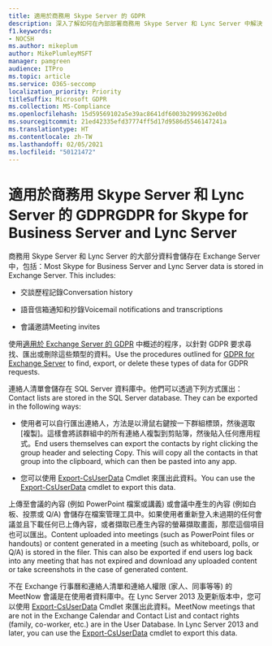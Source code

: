 ```yaml
---
title: 適用於商務用 Skype Server 的 GDPR
description: 深入了解如何在內部部署商務用 Skype Server 和 Lync Server 中解決 GDPR 需求。
f1.keywords:
- NOCSH
ms.author: mikeplum
author: MikePlumleyMSFT
manager: pamgreen
audience: ITPro
ms.topic: article
ms.service: O365-seccomp
localization_priority: Priority
titleSuffix: Microsoft GDPR
ms.collection: MS-Compliance
ms.openlocfilehash: 15d59569102a5e39ac8641df6003b2999362e0bd
ms.sourcegitcommit: 21ed42335efd37774ff5d17d9586d5546147241a
ms.translationtype: HT
ms.contentlocale: zh-TW
ms.lasthandoff: 02/05/2021
ms.locfileid: "50121472"
---
```

# <a name="gdpr-for-skype-for-business-server-and-lync-server"></a><span data-ttu-id="3ff4d-103">適用於商務用 Skype Server 和 Lync Server 的 GDPR</span><span class="sxs-lookup"><span data-stu-id="3ff4d-103">GDPR for Skype for Business Server and Lync Server</span></span>

<span data-ttu-id="3ff4d-p101">商務用 Skype Server 和 Lync Server 的大部分資料會儲存在 Exchange Server 中，包括：</span><span class="sxs-lookup"><span data-stu-id="3ff4d-p101">Most Skype for Business Server and Lync Server data is stored in Exchange Server. This includes:</span></span>

-   <span data-ttu-id="3ff4d-106">交談歷程記錄</span><span class="sxs-lookup"><span data-stu-id="3ff4d-106">Conversation history</span></span>

-   <span data-ttu-id="3ff4d-107">語音信箱通知和抄錄</span><span class="sxs-lookup"><span data-stu-id="3ff4d-107">Voicemail notifications and transcriptions</span></span>

-   <span data-ttu-id="3ff4d-108">會議邀請</span><span class="sxs-lookup"><span data-stu-id="3ff4d-108">Meeting invites</span></span>

<span data-ttu-id="3ff4d-109">使用[適用於 Exchange Server 的 GDPR](gdpr-for-exchange-server.md) 中概述的程序，以針對 GDPR 要求尋找、匯出或刪除這些類型的資料。</span><span class="sxs-lookup"><span data-stu-id="3ff4d-109">Use the procedures outlined for [GDPR for Exchange Server](gdpr-for-exchange-server.md) to find, export, or delete these types of data for GDPR requests.</span></span>

<span data-ttu-id="3ff4d-p102">連絡人清單會儲存在 SQL Server 資料庫中。他們可以透過下列方式匯出：</span><span class="sxs-lookup"><span data-stu-id="3ff4d-p102">Contact lists are stored in the SQL Server database. They can be exported in the following ways:</span></span>

-   <span data-ttu-id="3ff4d-p103">使用者可以自行匯出連絡人，方法是以滑鼠右鍵按一下群組標頭，然後選取 [複製]。這樣會將該群組中的所有連絡人複製到剪貼簿，然後貼入任何應用程式。</span><span class="sxs-lookup"><span data-stu-id="3ff4d-p103">End users themselves can export the contacts by right clicking the group header and selecting Copy. This will copy all the contacts in that group into the clipboard, which can then be pasted into any app.</span></span>

-   <span data-ttu-id="3ff4d-114">您可以使用 [Export-CsUserData](/powershell/module/skype/export-csuserdata) Cmdlet 來匯出此資料。</span><span class="sxs-lookup"><span data-stu-id="3ff4d-114">You can use the [Export-CsUserData](/powershell/module/skype/export-csuserdata) cmdlet to export this data.</span></span>

<span data-ttu-id="3ff4d-p104">上傳至會議的內容 (例如 PowerPoint 檔案或講義) 或會議中產生的內容 (例如白板、投票或 Q/A) 會儲存在檔案管理工具中。如果使用者重新登入未過期的任何會議並且下載任何已上傳內容，或者擷取已產生內容的螢幕擷取畫面，那麼這個項目也可以匯出。</span><span class="sxs-lookup"><span data-stu-id="3ff4d-p104">Content uploaded into meetings (such as PowerPoint files or handouts) or content generated in a meeting (such as whiteboard, polls, or Q/A) is stored in the filer. This can also be exported if end users log back into any meeting that has not expired and download any uploaded content or take screenshots in the case of generated content.</span></span>

<span data-ttu-id="3ff4d-p105">不在 Exchange 行事曆和連絡人清單和連絡人權限 (家人、同事等等) 的 MeetNow 會議是在使用者資料庫中。在 Lync Server 2013 及更新版本中，您可以使用 [Export-CsUserData](/powershell/module/skype/export-csuserdata) Cmdlet 來匯出此資料。</span><span class="sxs-lookup"><span data-stu-id="3ff4d-p105">MeetNow meetings that are not in the Exchange Calendar and Contact List and contact rights (family, co-worker, etc.) are in the User Database. In Lync Server 2013 and later, you can use the [Export-CsUserData](/powershell/module/skype/export-csuserdata) cmdlet to export this data.</span></span>
